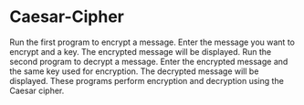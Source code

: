# Caesar-Cipher
Run the first program to encrypt a message. Enter the message you want to encrypt and a key.
The encrypted message will be displayed.
Run the second program to decrypt a message. Enter the encrypted message and the same key used for encryption.
The decrypted message will be displayed.
These programs perform encryption and decryption using the Caesar cipher.
